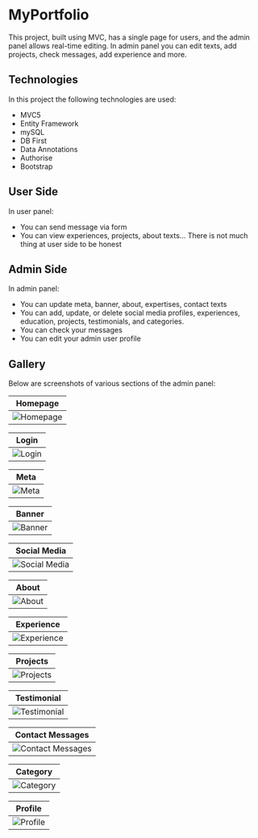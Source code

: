 
# MyPortfolio

This project, built using MVC, has a single page for users, and the admin panel allows real-time editing. In admin panel you can edit texts, add projects, check messages, add experience and more.


## Technologies

In this project the following technologies are used:

- MVC5
- Entity Framework
- mySQL
- DB First
- Data Annotations
- Authorise
- Bootstrap
## User Side

In user panel:
- You can send message via form
- You can view experiences, projects, about texts...
There is not much thing at user side to be honest

## Admin Side

In admin panel:
- You can update meta, banner, about, expertises, contact texts
- You can add, update, or delete social media profiles, experiences, education, projects, testimonials, and categories.
- You can check your messages
- You can edit your admin user profile

## Gallery

Below are screenshots of various sections of the admin panel:

| Homepage |
|----------|
| ![Homepage](https://raw.githubusercontent.com/yavuzyazici/MyLearningJourney/refs/heads/main/02-MyPortfolio/MyPortfolio/wwwroot/assets/img/project/homepage.png) |

| Login |
|-------|
| ![Login](https://raw.githubusercontent.com/yavuzyazici/MyLearningJourney/refs/heads/main/02-MyPortfolio/MyPortfolio/wwwroot/assets/img/project/login.png) |

| Meta |
|------|
| ![Meta](https://raw.githubusercontent.com/yavuzyazici/MyLearningJourney/refs/heads/main/02-MyPortfolio/MyPortfolio/wwwroot/assets/img/project/meta.png) |

| Banner |
|--------|
| ![Banner](https://raw.githubusercontent.com/yavuzyazici/MyLearningJourney/refs/heads/main/02-MyPortfolio/MyPortfolio/wwwroot/assets/img/project/banner.png) |

| Social Media |
|--------------|
| ![Social Media](https://raw.githubusercontent.com/yavuzyazici/MyLearningJourney/refs/heads/main/02-MyPortfolio/MyPortfolio/wwwroot/assets/img/project/socialmedia.png) |

| About |
|-------|
| ![About](https://raw.githubusercontent.com/yavuzyazici/MyLearningJourney/refs/heads/main/02-MyPortfolio/MyPortfolio/wwwroot/assets/img/project/about.png) |

| Experience |
|------------|
| ![Experience](https://raw.githubusercontent.com/yavuzyazici/MyLearningJourney/refs/heads/main/02-MyPortfolio/MyPortfolio/wwwroot/assets/img/project/experience.png) |

| Projects |
|----------|
| ![Projects](https://raw.githubusercontent.com/yavuzyazici/MyLearningJourney/refs/heads/main/02-MyPortfolio/MyPortfolio/wwwroot/assets/img/project/projects.png) |

| Testimonial |
|-------------|
| ![Testimonial](https://raw.githubusercontent.com/yavuzyazici/MyLearningJourney/refs/heads/main/02-MyPortfolio/MyPortfolio/wwwroot/assets/img/project/testimonial.png) |

| Contact Messages |
|------------------|
| ![Contact Messages](https://raw.githubusercontent.com/yavuzyazici/MyLearningJourney/refs/heads/main/02-MyPortfolio/MyPortfolio/wwwroot/assets/img/project/contact-messages.png) |

| Category |
|----------|
| ![Category](https://raw.githubusercontent.com/yavuzyazici/MyLearningJourney/refs/heads/main/02-MyPortfolio/MyPortfolio/wwwroot/assets/img/project/category.png) |

| Profile |
|---------|
| ![Profile](https://raw.githubusercontent.com/yavuzyazici/MyLearningJourney/refs/heads/main/02-MyPortfolio/MyPortfolio/wwwroot/assets/img/project/profile.png) |